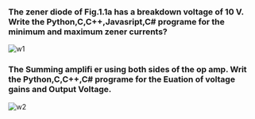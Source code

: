 ###  The zener diode of Fig.1.1a has a breakdown voltage of 10 V. Write the **Python**,**C**,**C++**,**Javasript**,**C#** programe for the minimum and maximum zener currents?

![w1](https://user-images.githubusercontent.com/68737803/107680802-54618880-6cc4-11eb-9cf4-60c13a2e9efa.jpg)

### The Summing amplifi er using both sides of the op amp. Writ the **Python**,**C**,**C++**,**C#** programe for the Euation of voltage gains and Output Voltage.

![w2](https://user-images.githubusercontent.com/68737803/107876353-8274e180-6eeb-11eb-9bb9-90bd52f5e63d.jpg)
